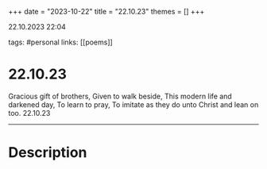 +++
date = "2023-10-22"
title = "22.10.23"
themes = []
+++

22.10.2023 22:04

tags: #personal
links: [[poems]]

# 22.10.23

Gracious gift of brothers,
Given to walk beside,
This modern life and darkened day,
To learn to pray,
To imitate as they
do unto Christ and lean on too.
22.10.23

---

# Description

